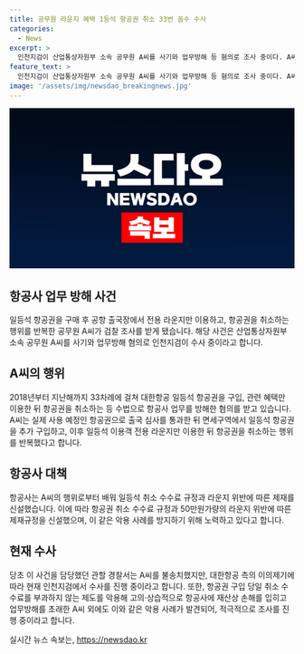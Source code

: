 ```yaml
---
title: 공무원 라운지 혜택 1등석 항공권 취소 33번 꼼수 수사
categories:
  - News
excerpt: >
  인천지검이 산업통상자원부 소속 공무원 A씨를 사기와 업무방해 등 혐의로 조사 중이다. A씨는 2018년부터 지난해까지 33차례에 걸쳐 대한항공 일등석 항공권을 구입해 혜택을 누리고 취소하는 등 방해행위를 했다. 대한항공은 A씨 사례로 인해 새로운 취소 수수료와 라운지 위반금 규정을 마련했다고 밝혔다. 현재 인천지검에서 조사를 진행 중이며, 다른 악용 사례도 조사 중이라고 밝혔다.
feature_text: >
  인천지검이 산업통상자원부 소속 공무원 A씨를 사기와 업무방해 등 혐의로 조사 중이다. A씨는 2018년부터 지난해까지 33차례에 걸쳐 대한항공 일등석 항공권을 구입해 혜택을 누리고 취소하는 등 방해행위를 했다. 대한항공은 A씨 사례로 인해 새로운 취소 수수료와 라운지 위반금 규정을 마련했다고 밝혔다. 현재 인천지검에서 조사를 진행 중이며, 다른 악용 사례도 조사 중이라고 밝혔다.
image: '/assets/img/newsdao_breakingnews.jpg'
---
```


<p><img src="/assets/img/newsdao_breakingnews.jpg" alt="pcversion 속보" /></p>

<h2 data-ke-size="size26">항공사 업무 방해 사건</h2>

<p data-ke-size="size16">일등석 항공권을 구매 후 공항 출국장에서 전용 라운지만 이용하고, 항공권을 취소하는 행위를 반복한 공무원 A씨가 검찰 조사를 받게 됐습니다. 해당 사건은 산업통상자원부 소속 공무원 A씨를 사기와 업무방해 혐의로 인천지검이 수사 중이라고 합니다.</p>

<h2 data-ke-size="size24">A씨의 행위</h2>

<p data-ke-size="size16">2018년부터 지난해까지 33차례에 걸쳐 대한항공 일등석 항공권을 구입, 관련 혜택만 이용한 뒤 항공권을 취소하는 등 수법으로 항공사 업무를 방해한 혐의를 받고 있습니다. A씨는 실제 사용 예정인 항공권으로 출국 심사를 통과한 뒤 면세구역에서 일등석 항공권을 추가 구입하고, 이후 일등석 이용객 전용 라운지만 이용한 뒤 항공권을 취소하는 행위를 반복했다고 합니다.</p>

<h2 data-ke-size="size24">항공사 대책</h2>

<p data-ke-size="size16">항공사는 A씨의 행위로부터 배워 일등석 취소 수수료 규정과 라운지 위반에 따른 제재를 신설했습니다. 이에 따라 항공권 취소 수수료 규정과 50만원가량의 라운지 위반에 따른 제재규정을 신설했으며, 이 같은 악용 사례를 방지하기 위해 노력하고 있다고 합니다.</p>

<h2 data-ke-size="size24">현재 수사</h2>

<p data-ke-size="size16">당초 이 사건을 담당했던 관할 경찰서는 A씨를 불송치했지만, 대한항공 측의 이의제기에 따라 현재 인천지검에서 수사를 진행 중이라고 합니다. 또한, 항공권 구입 당일 취소 수수료를 부과하지 않는 제도를 악용해 고의·상습적으로 항공사에 재산상 손해를 입히고 업무방해를 초래한 A씨 외에도 이와 같은 악용 사례가 발견되어, 적극적으로 조사를 진행 중이라고 합니다.</p>
실시간 뉴스 속보는, <a href="https://newsdao.kr" rel="dofollow">https://newsdao.kr</a>


